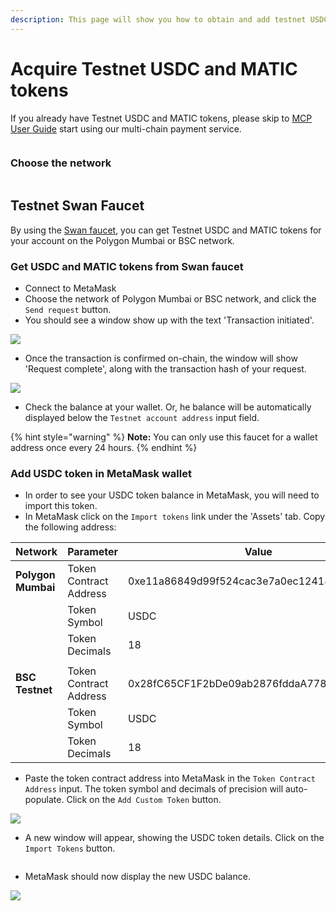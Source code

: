 ```yaml
---
description: This page will show you how to obtain and add testnet USDC to MetaMask.
---
```


# Acquire Testnet USDC and MATIC tokens

If you already have Testnet USDC and MATIC tokens, please skip to [MCP User Guide](broken-reference) start using our multi-chain payment service.

<figure><img src="../../.gitbook/assets/截圖 2022-08-26 上午9.56.42.png" alt=""><figcaption></figcaption></figure>

### Choose the network

<figure><img src="../../.gitbook/assets/截圖 2022-08-26 上午10.19.31.png" alt=""><figcaption></figcaption></figure>

## Testnet Swan Faucet <a href="#testnet-link-faucet" id="testnet-link-faucet"></a>

By using the [Swan faucet](https://calibration-faucet.filswan.com/), you can get Testnet USDC and MATIC tokens for your account on the Polygon Mumbai or BSC network.&#x20;

### Get USDC and MATIC tokens from Swan faucet

* Connect to MetaMask
* Choose the network of Polygon Mumbai or BSC network, and click the `Send request` button.
* You should see a window show up with the text 'Transaction initiated'.

![](<../../.gitbook/assets/image (93).png>)

* Once the transaction is confirmed on-chain, the window will show 'Request complete', along with the transaction hash of your request.

![](<../../.gitbook/assets/image (68).png>)

* Check the balance at your wallet. Or, he balance will be automatically displayed below the `Testnet account address` input field.

{% hint style="warning" %}
**Note:** You can only use this faucet for a wallet address once every 24 hours.
{% endhint %}

### Add USDC token in MetaMask wallet

* In order to see your USDC token balance in MetaMask, you will need to import this token.
* In MetaMask click on the `Import tokens` link under the 'Assets' tab. Copy the following address:

<table><thead><tr><th width="187.28353879622915">Network</th><th width="226">Parameter</th><th width="382.71646120377085">Value</th></tr></thead><tbody><tr><td><strong>Polygon Mumbai</strong> </td><td>Token Contract Address</td><td>0xe11a86849d99f524cac3e7a0ec1241828e332c62</td></tr><tr><td></td><td>Token Symbol</td><td>USDC</td></tr><tr><td></td><td>Token Decimals</td><td>18</td></tr><tr><td></td><td></td><td></td></tr><tr><td><strong>BSC Testnet</strong></td><td>Token Contract Address</td><td>0x28fC65CF1F2bDe09ab2876fddaA7788340bAf1D7</td></tr><tr><td></td><td>Token Symbol</td><td>USDC</td></tr><tr><td></td><td>Token Decimals</td><td>18</td></tr></tbody></table>

* Paste the token contract address into MetaMask in the `Token Contract Address` input. The token symbol and decimals of precision will auto-populate. Click on the `Add Custom Token` button.

&#x20;                                           ![](<../../.gitbook/assets/image (56).png>)

* A new window will appear, showing the USDC token details. Click on the `Import Tokens` button.

&#x20;                                           <img src="../../.gitbook/assets/image (52).png" alt="" data-size="original">

* MetaMask should now display the new USDC balance.

&#x20;                                           ![](<../../.gitbook/assets/image (20).png>)
